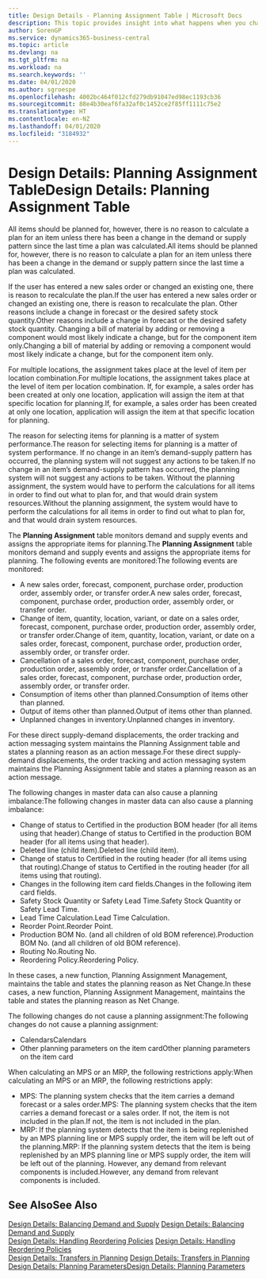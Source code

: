 ```yaml
---
title: Design Details - Planning Assignment Table | Microsoft Docs
description: This topic provides insight into what happens when you change how you plan for an item.
author: SorenGP
ms.service: dynamics365-business-central
ms.topic: article
ms.devlang: na
ms.tgt_pltfrm: na
ms.workload: na
ms.search.keywords: ''
ms.date: 04/01/2020
ms.author: sgroespe
ms.openlocfilehash: 4002bc464f012cfd279db91047ed98ec1193cb36
ms.sourcegitcommit: 88e4b30eaf6fa32af0c1452ce2f85ff1111c75e2
ms.translationtype: HT
ms.contentlocale: en-NZ
ms.lasthandoff: 04/01/2020
ms.locfileid: "3184932"
---
```

# <a name="design-details-planning-assignment-table"></a><span data-ttu-id="b45e5-103">Design Details: Planning Assignment Table</span><span class="sxs-lookup"><span data-stu-id="b45e5-103">Design Details: Planning Assignment Table</span></span>
<span data-ttu-id="b45e5-104">All items should be planned for, however, there is no reason to calculate a plan for an item unless there has been a change in the demand or supply pattern since the last time a plan was calculated.</span><span class="sxs-lookup"><span data-stu-id="b45e5-104">All items should be planned for, however, there is no reason to calculate a plan for an item unless there has been a change in the demand or supply pattern since the last time a plan was calculated.</span></span>  

<span data-ttu-id="b45e5-105">If the user has entered a new sales order or changed an existing one, there is reason to recalculate the plan.</span><span class="sxs-lookup"><span data-stu-id="b45e5-105">If the user has entered a new sales order or changed an existing one, there is reason to recalculate the plan.</span></span> <span data-ttu-id="b45e5-106">Other reasons include a change in forecast or the desired safety stock quantity.</span><span class="sxs-lookup"><span data-stu-id="b45e5-106">Other reasons include a change in forecast or the desired safety stock quantity.</span></span> <span data-ttu-id="b45e5-107">Changing a bill of material by adding or removing a component would most likely indicate a change, but for the component item only.</span><span class="sxs-lookup"><span data-stu-id="b45e5-107">Changing a bill of material by adding or removing a component would most likely indicate a change, but for the component item only.</span></span>  

<span data-ttu-id="b45e5-108">For multiple locations, the assignment takes place at the level of item per location combination.</span><span class="sxs-lookup"><span data-stu-id="b45e5-108">For multiple locations, the assignment takes place at the level of item per location combination.</span></span> <span data-ttu-id="b45e5-109">If, for example, a sales order has been created at only one location, application will assign the item at that specific location for planning.</span><span class="sxs-lookup"><span data-stu-id="b45e5-109">If, for example, a sales order has been created at only one location, application will assign the item at that specific location for planning.</span></span>  

<span data-ttu-id="b45e5-110">The reason for selecting items for planning is a matter of system performance.</span><span class="sxs-lookup"><span data-stu-id="b45e5-110">The reason for selecting items for planning is a matter of system performance.</span></span> <span data-ttu-id="b45e5-111">If no change in an item’s demand-supply pattern has occurred, the planning system will not suggest any actions to be taken.</span><span class="sxs-lookup"><span data-stu-id="b45e5-111">If no change in an item’s demand-supply pattern has occurred, the planning system will not suggest any actions to be taken.</span></span> <span data-ttu-id="b45e5-112">Without the planning assignment, the system would have to perform the calculations for all items in order to find out what to plan for, and that would drain system resources.</span><span class="sxs-lookup"><span data-stu-id="b45e5-112">Without the planning assignment, the system would have to perform the calculations for all items in order to find out what to plan for, and that would drain system resources.</span></span>  

<span data-ttu-id="b45e5-113">The **Planning Assignment** table monitors demand and supply events and assigns the appropriate items for planning.</span><span class="sxs-lookup"><span data-stu-id="b45e5-113">The **Planning Assignment** table monitors demand and supply events and assigns the appropriate items for planning.</span></span> <span data-ttu-id="b45e5-114">The following events are monitored:</span><span class="sxs-lookup"><span data-stu-id="b45e5-114">The following events are monitored:</span></span>  

* <span data-ttu-id="b45e5-115">A new sales order, forecast, component, purchase order, production order, assembly order, or transfer order.</span><span class="sxs-lookup"><span data-stu-id="b45e5-115">A new sales order, forecast, component, purchase order, production order, assembly order, or transfer order.</span></span>  
* <span data-ttu-id="b45e5-116">Change of item, quantity, location, variant, or date on a sales order, forecast, component, purchase order, production order, assembly order, or transfer order.</span><span class="sxs-lookup"><span data-stu-id="b45e5-116">Change of item, quantity, location, variant, or date on a sales order, forecast, component, purchase order, production order, assembly order, or transfer order.</span></span>  
* <span data-ttu-id="b45e5-117">Cancellation of a sales order, forecast, component, purchase order, production order, assembly order, or transfer order.</span><span class="sxs-lookup"><span data-stu-id="b45e5-117">Cancellation of a sales order, forecast, component, purchase order, production order, assembly order, or transfer order.</span></span>  
* <span data-ttu-id="b45e5-118">Consumption of items other than planned.</span><span class="sxs-lookup"><span data-stu-id="b45e5-118">Consumption of items other than planned.</span></span>  
* <span data-ttu-id="b45e5-119">Output of items other than planned.</span><span class="sxs-lookup"><span data-stu-id="b45e5-119">Output of items other than planned.</span></span>  
* <span data-ttu-id="b45e5-120">Unplanned changes in inventory.</span><span class="sxs-lookup"><span data-stu-id="b45e5-120">Unplanned changes in inventory.</span></span>  

<span data-ttu-id="b45e5-121">For these direct supply-demand displacements, the order tracking and action messaging system maintains the Planning Assignment table and states a planning reason as an action message.</span><span class="sxs-lookup"><span data-stu-id="b45e5-121">For these direct supply-demand displacements, the order tracking and action messaging system maintains the Planning Assignment table and states a planning reason as an action message.</span></span>  

<span data-ttu-id="b45e5-122">The following changes in master data can also cause a planning imbalance:</span><span class="sxs-lookup"><span data-stu-id="b45e5-122">The following changes in master data can also cause a planning imbalance:</span></span>  

* <span data-ttu-id="b45e5-123">Change of status to Certified in the production BOM header (for all items using that header).</span><span class="sxs-lookup"><span data-stu-id="b45e5-123">Change of status to Certified in the production BOM header (for all items using that header).</span></span>  
* <span data-ttu-id="b45e5-124">Deleted line (child item).</span><span class="sxs-lookup"><span data-stu-id="b45e5-124">Deleted line (child item).</span></span>  
* <span data-ttu-id="b45e5-125">Change of status to Certified in the routing header (for all items using that routing).</span><span class="sxs-lookup"><span data-stu-id="b45e5-125">Change of status to Certified in the routing header (for all items using that routing).</span></span>  
* <span data-ttu-id="b45e5-126">Changes in the following item card fields.</span><span class="sxs-lookup"><span data-stu-id="b45e5-126">Changes in the following item card fields.</span></span>  
* <span data-ttu-id="b45e5-127">Safety Stock Quantity or Safety Lead Time.</span><span class="sxs-lookup"><span data-stu-id="b45e5-127">Safety Stock Quantity or Safety Lead Time.</span></span>  
* <span data-ttu-id="b45e5-128">Lead Time Calculation.</span><span class="sxs-lookup"><span data-stu-id="b45e5-128">Lead Time Calculation.</span></span>  
* <span data-ttu-id="b45e5-129">Reorder Point.</span><span class="sxs-lookup"><span data-stu-id="b45e5-129">Reorder Point.</span></span>  
* <span data-ttu-id="b45e5-130">Production BOM No. (and all children of old BOM reference).</span><span class="sxs-lookup"><span data-stu-id="b45e5-130">Production BOM No. (and all children of old BOM reference).</span></span>  
* <span data-ttu-id="b45e5-131">Routing No.</span><span class="sxs-lookup"><span data-stu-id="b45e5-131">Routing No.</span></span>  
* <span data-ttu-id="b45e5-132">Reordering Policy.</span><span class="sxs-lookup"><span data-stu-id="b45e5-132">Reordering Policy.</span></span>  

<span data-ttu-id="b45e5-133">In these cases, a new function, Planning Assignment Management, maintains the table and states the planning reason as Net Change.</span><span class="sxs-lookup"><span data-stu-id="b45e5-133">In these cases, a new function, Planning Assignment Management, maintains the table and states the planning reason as Net Change.</span></span>  

<span data-ttu-id="b45e5-134">The following changes do not cause a planning assignment:</span><span class="sxs-lookup"><span data-stu-id="b45e5-134">The following changes do not cause a planning assignment:</span></span>  

* <span data-ttu-id="b45e5-135">Calendars</span><span class="sxs-lookup"><span data-stu-id="b45e5-135">Calendars</span></span>  
* <span data-ttu-id="b45e5-136">Other planning parameters on the item card</span><span class="sxs-lookup"><span data-stu-id="b45e5-136">Other planning parameters on the item card</span></span>  

<span data-ttu-id="b45e5-137">When calculating an MPS or an MRP, the following restrictions apply:</span><span class="sxs-lookup"><span data-stu-id="b45e5-137">When calculating an MPS or an MRP, the following restrictions apply:</span></span>  

* <span data-ttu-id="b45e5-138">MPS: The planning system checks that the item carries a demand forecast or a sales order.</span><span class="sxs-lookup"><span data-stu-id="b45e5-138">MPS: The planning system checks that the item carries a demand forecast or a sales order.</span></span> <span data-ttu-id="b45e5-139">If not, the item is not included in the plan.</span><span class="sxs-lookup"><span data-stu-id="b45e5-139">If not, the item is not included in the plan.</span></span>  
* <span data-ttu-id="b45e5-140">MRP: If the planning system detects that the item is being replenished by an MPS planning line or MPS supply order, the item will be left out of the planning.</span><span class="sxs-lookup"><span data-stu-id="b45e5-140">MRP: If the planning system detects that the item is being replenished by an MPS planning line or MPS supply order, the item will be left out of the planning.</span></span> <span data-ttu-id="b45e5-141">However, any demand from relevant components is included.</span><span class="sxs-lookup"><span data-stu-id="b45e5-141">However, any demand from relevant components is included.</span></span>  

## <a name="see-also"></a><span data-ttu-id="b45e5-142">See Also</span><span class="sxs-lookup"><span data-stu-id="b45e5-142">See Also</span></span>  
<span data-ttu-id="b45e5-143">[Design Details: Balancing Demand and Supply](design-details-balancing-demand-and-supply.md) </span><span class="sxs-lookup"><span data-stu-id="b45e5-143">[Design Details: Balancing Demand and Supply](design-details-balancing-demand-and-supply.md) </span></span>  
<span data-ttu-id="b45e5-144">[Design Details: Handling Reordering Policies](design-details-handling-reordering-policies.md) </span><span class="sxs-lookup"><span data-stu-id="b45e5-144">[Design Details: Handling Reordering Policies](design-details-handling-reordering-policies.md) </span></span>  
<span data-ttu-id="b45e5-145">[Design Details: Transfers in Planning](design-details-transfers-in-planning.md) </span><span class="sxs-lookup"><span data-stu-id="b45e5-145">[Design Details: Transfers in Planning](design-details-transfers-in-planning.md) </span></span>  
[<span data-ttu-id="b45e5-146">Design Details: Planning Parameters</span><span class="sxs-lookup"><span data-stu-id="b45e5-146">Design Details: Planning Parameters</span></span>](design-details-planning-parameters.md)  
